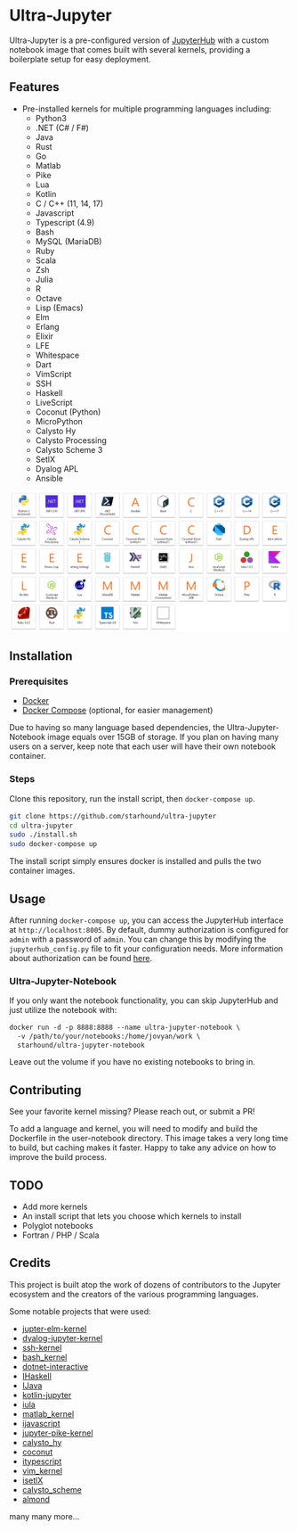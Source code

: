 # Ultra-Jupyter

Ultra-Jupyter is a pre-configured version of [JupyterHub](https://jupyter.org/hub) with a custom notebook image that comes built with several kernels, providing a boilerplate setup for easy deployment.

## Features
- Pre-installed kernels for multiple programming languages including:
  - Python3
  - .NET (C# / F#)
  - Java
  - Rust
  - Go
  - Matlab
  - Pike 
  - Lua
  - Kotlin
  - C / C++ (11, 14, 17)
  - Javascript
  - Typescript (4.9)
  - Bash
  - MySQL (MariaDB)
  - Ruby
  - Scala
  - Zsh
  - Julia
  - R
  - Octave
  - Lisp (Emacs)
  - Elm
  - Erlang
  - Elixir
  - LFE
  - Whitespace
  - Dart
  - VimScript
  - SSH
  - Haskell
  - LiveScript
  - Coconut (Python)
  - MicroPython
  - Calysto Hy
  - Calysto Processing
  - Calysto Scheme 3
  - SetlX
  - Dyalog APL
  - Ansible 


![kernels](kernels.png)

## Installation

### Prerequisites

- [Docker](https://www.docker.com/)
- [Docker Compose](https://docs.docker.com/compose/) (optional, for easier management)

Due to having so many language based dependencies, the Ultra-Jupyter-Notebook image equals over 15GB of storage. If you 
plan on having many users on a server, keep note that each user will have
their own notebook container. 

### Steps

Clone this repository, run the install script, then `docker-compose up`.

```bash
git clone https://github.com/starhound/ultra-jupyter
cd ultra-jupyter
sudo ./install.sh
sudo docker-compose up
```
The install script simply ensures docker is installed and pulls the two container images. 

## Usage

After running `docker-compose up`, you can access the JupyterHub interface at `http://localhost:8005`. By default, dummy authorization is configured for `admin` with a password of `admin`. You can change this by modifying the `jupyterhub_config.py` file to fit your configuration needs. More
information about authorization can be found [here](https://jupyterhub.readthedocs.io/en/stable/reference/authenticators.html).

### Ultra-Jupyter-Notebook

If you only want the notebook functionality, you can skip JupyterHub and 
just utilize the notebook with: 

```
docker run -d -p 8888:8888 --name ultra-jupyter-notebook \
  -v /path/to/your/notebooks:/home/jovyan/work \
  starhound/ultra-jupyter-notebook
```

Leave out the volume if you have no existing notebooks to bring in.

## Contributing 

See your favorite kernel missing? Please reach out, or submit a PR!

To add a language and kernel, you will need to modify and build the Dockerfile in the user-notebook directory. This image takes a very long time to build, but caching makes it faster. Happy to take any advice on how to improve the build process.

## TODO 

- Add more kernels
- An install script that lets you choose which kernels to install
- Polyglot notebooks
- Fortran / PHP / Scala

## Credits

This project is built atop the work of dozens of contributors to the Jupyter ecosystem and the creators of the various programming languages.

Some notable projects that were used:
- [jupter-elm-kernel](https://github.com/abingham/jupyter-elm-kernel)
- [dyalog-jupyter-kernel](https://github.com/Dyalog/dyalog-jupyter-kernel)
- [ssh-kernel](https://github.com/NII-cloud-operation/sshkernel)
- [bash_kernel](https://github.com/takluyver/bash_kernel)
- [dotnet-interactive](https://github.com/dotnet/interactive/)
- [IHaskell](https://github.com/IHaskell/IHaskell)
- [IJava](https://github.com/SpencerPark/IJava)
- [kotlin-jupyter](https://github.com/Kotlin/kotlin-jupyter)
- [iula](https://github.com/guysv/ilua)
- [matlab_kernel](https://github.com/calysto/matlab_kernel)
- [ijavascript](https://github.com/n-riesco/ijavascript)
- [jupyter-pike-kernel](https://github.com/kevinior/jupyter-pike-kernel)
- [calysto_hy](https://github.com/Calysto/calysto_hy)
- [coconut](http://coconut-lang.org/)
- [itypescript](https://github.com/winnekes/itypescript)
- [vim_kernel](https://github.com/mattn/vim_kernel)
- [isetlX](https://github.com/1b15/iSetlX)
- [calysto_scheme](https://github.com/Calysto/calysto_scheme)
- [almond](https://github.com/almond-sh/almond)

many many more...